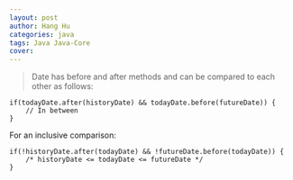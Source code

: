 ```yaml
---
layout: post
author: Hang Hu
categories: java
tags: Java Java-Core 
cover: 
---
```


>Date has before and after methods and can be compared to each other as follows:
```
if(todayDate.after(historyDate) && todayDate.before(futureDate)) {
    // In between
}
```
For an inclusive comparison:
```
if(!historyDate.after(todayDate) && !futureDate.before(todayDate)) {
    /* historyDate <= todayDate <= futureDate */ 
}
```
